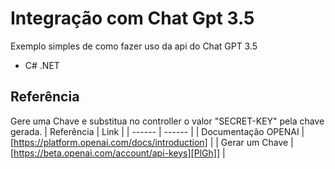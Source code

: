 # Integração com Chat Gpt 3.5
Exemplo simples de como fazer uso da api do Chat GPT 3.5

- C# .NET

## Referência
Gere uma Chave e substitua no controller o valor "SECRET-KEY" pela chave gerada. 
| Referência | Link |
| ------ | ------ |
| Documentação OPENAI | [https://platform.openai.com/docs/introduction] |
| Gerar um Chave | [https://beta.openai.com/account/api-keys][PlGh]] |
